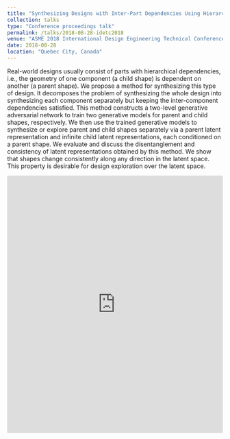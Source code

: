 ```yaml
---
title: "Synthesizing Designs with Inter-Part Dependencies Using Hierarchical Generative Adversarial Networks"
collection: talks
type: "Conference proceedings talk"
permalink: /talks/2018-08-28-idetc2018
venue: "ASME 2018 International Design Engineering Technical Conferences and Computers and Information in Engineering Conference (IDETC-CIE2018)"
date: 2018-08-28
location: "Quebec City, Canada"
---
```


Real-world designs usually consist of parts with hierarchical dependencies, i.e., the geometry of one component (a child shape) is dependent on another (a parent shape). We propose a method for synthesizing this type of design. It decomposes the problem of synthesizing the whole design into synthesizing each component separately but keeping the inter-component dependencies satisfied. This method constructs a two-level generative adversarial network to train two generative models for parent and child shapes, respectively. We then use the trained generative models to synthesize or explore parent and child shapes separately via a parent latent representation and infinite child latent representations, each conditioned on a parent shape. We evaluate and discuss the disentanglement and consistency of latent representations obtained by this method. We show that shapes change consistently along any direction in the latent space. This property is desirable for design exploration over the latent space.

<iframe src="https://docs.google.com/presentation/d/e/2PACX-1vTA5MObBjN-PMTZEXSsa3Anessf-TsxY2HRy6uXPzZoGP-AgAMGvNog2nmfnszWK_kjVzcE2UOGyygb/embed?start=false&loop=false&delayms=3000" frameborder="0" width="100%" height="600" allowfullscreen="true" mozallowfullscreen="true" webkitallowfullscreen="true"></iframe>
